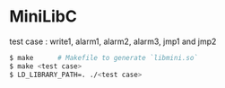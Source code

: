 # MiniLibC

test case :  write1, alarm1, alarm2, alarm3, jmp1 and jmp2

```bash
$ make		# Makefile to generate `libmini.so` 
$ make <test case>
$ LD_LIBRARY_PATH=. ./<test case>
```
